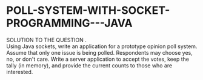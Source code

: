 # POLL-SYSTEM-WITH-SOCKET-PROGRAMMING---JAVA
SOLUTION TO THE QUESTION .<br/>
Using Java sockets, write an application for a prototype opinion poll system. Assume that only one issue is being polled. Respondents may choose yes, no, or don't care. Write a server application to accept the votes, keep the tally (in memory), and provide the current counts to those who are interested.
